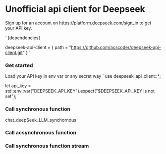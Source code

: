 # Unofficial api client for Deepseek 
Sign up for an account on https://platform.deepseek.com/sign_in to get your API key.


`
[dependencies]

deepseek-api-client = {  path = "https://github.com/acscoder/deepseek-api-client.git" } 
`
### Get started
Load your API key in env var or any secret way 
`
use deepseek_api_client::*;

let api_key = std::env::var("DEEPSEEK_API_KEY").expect("$DEEPSEEK_API_KEY is not set");
`
### Call synchronous function
chat_deepSeek_LLM_synchornous 

### Call acsynchronous function

### Call synchronous function stream